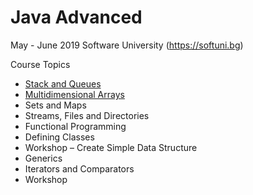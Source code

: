 # Java Advanced

May - June 2019 Software University (https://softuni.bg)

Course Topics<br/>
*   [Stack and Queues](https://github.com/Deianov/Java-Advanced/tree/master/src/A_StackAndQueue/)<br/>
*   [Multidimensional Arrays](https://github.com/Deianov/Java-Advanced/tree/master/src/B_MultidimensionalArrays)<br/>
*	Sets and Maps<br/>
*	Streams, Files and Directories<br/>
*	Functional Programming<br/>
*	Defining Classes<br/>
*	Workshop – Create Simple Data Structure<br/>
*	Generics<br/>
*	Iterators and Comparators<br/>
*	Workshop
